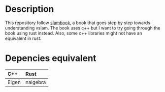 # Description

This repository follow [slambook](https://github.com/gaoxiang12/slambook2), a book that goes step by step towards understanding vslam.
The book uses c++ but I want to try going through the book using rust instead.
Also, some c++ libraries might not have an equivalent in rust.

# Depencies equivalent
| C++      | Rust |
| :---        |    :---   | 
| Eigen      | nalgebra       | 
